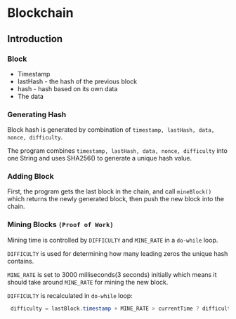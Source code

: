 # Blockchain
## Introduction
### Block
* Timestamp
* lastHash - the hash of the previous block 
* hash - hash based on its own data
* The data

### Generating Hash
Block hash is generated by combination of `timestamp, lastHash, data, nonce, difficulty`. 

The program combines `timestamp, lastHash, data, nonce, difficulty` into one String and uses SHA256() to generate a unique hash value.

### Adding Block
First, the program gets the last block in the chain, and call `mineBlock()` which returns the newly generated block, then push the new block into the chain.

### Mining Blocks `(Proof of Work)`
Mining time is controlled by `DIFFICULTY` and `MINE_RATE` in a `do-while` loop. 

`DIFFICULTY` is used for determining how many leading zeros the unique hash contains.

`MINE_RATE` is set to 3000 milliseconds(3 seconds) initially which means it should take around `MINE_RATE` for mining the new block.

`DIFFICULTY` is recalculated in `do-while` loop:
```java
 difficulty = lastBlock.timestamp + MINE_RATE > currentTime ? difficulty + 1 : difficulty - 1;
```
